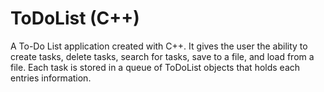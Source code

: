 # ToDoList (C++)
A To-Do List application created with C++. It gives the user the ability to create tasks, delete tasks, search for tasks, save to a file, and load from a file. Each task is stored in a queue of ToDoList objects that holds each entries information.
